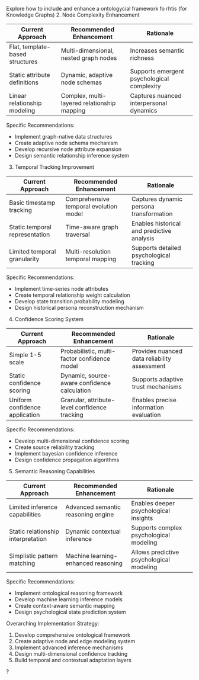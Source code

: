 Explore how to include and enhance a ontologycial framework fo rhtis (for Knowledge Graphs) 
2. Node Complexity Enhancement

| Current Approach | Recommended Enhancement | Rationale |
|-----------------|------------------------|-----------|
| Flat, template-based structures | Multi-dimensional, nested graph nodes | Increases semantic richness |
| Static attribute definitions | Dynamic, adaptive node schemas | Supports emergent psychological complexity |
| Linear relationship modeling | Complex, multi-layered relationship mapping | Captures nuanced interpersonal dynamics |

Specific Recommendations:
- Implement graph-native data structures
- Create adaptive node schema mechanism
- Develop recursive node attribute expansion
- Design semantic relationship inference system

3. Temporal Tracking Improvement

| Current Approach | Recommended Enhancement | Rationale |
|-----------------|------------------------|-----------|
| Basic timestamp tracking | Comprehensive temporal evolution model | Captures dynamic persona transformation |
| Static temporal representation | Time-aware graph traversal | Enables historical and predictive analysis |
| Limited temporal granularity | Multi-resolution temporal mapping | Supports detailed psychological tracking |

Specific Recommendations:
- Implement time-series node attributes
- Create temporal relationship weight calculation
- Develop state transition probability modeling
- Design historical persona reconstruction mechanism

4. Confidence Scoring System

| Current Approach | Recommended Enhancement | Rationale |
|-----------------|------------------------|-----------|
| Simple 1-5 scale | Probabilistic, multi-factor confidence model | Provides nuanced data reliability assessment |
| Static confidence scoring | Dynamic, source-aware confidence calculation | Supports adaptive trust mechanisms |
| Uniform confidence application | Granular, attribute-level confidence tracking | Enables precise information evaluation |

Specific Recommendations:
- Develop multi-dimensional confidence scoring
- Create source reliability tracking
- Implement bayesian confidence inference
- Design confidence propagation algorithms

5. Semantic Reasoning Capabilities

| Current Approach | Recommended Enhancement | Rationale |
|-----------------|------------------------|-----------|
| Limited inference capabilities | Advanced semantic reasoning engine | Enables deeper psychological insights |
| Static relationship interpretation | Dynamic contextual inference | Supports complex psychological modeling |
| Simplistic pattern matching | Machine learning-enhanced reasoning | Allows predictive psychological modeling |

Specific Recommendations:
- Implement ontological reasoning framework
- Develop machine learning inference models
- Create context-aware semantic mapping
- Design psychological state prediction system

Overarching Implementation Strategy:
1. Develop comprehensive ontological framework
2. Create adaptive node and edge modeling system
3. Implement advanced inference mechanisms
4. Design multi-dimensional confidence tracking
5. Build temporal and contextual adaptation layers

?